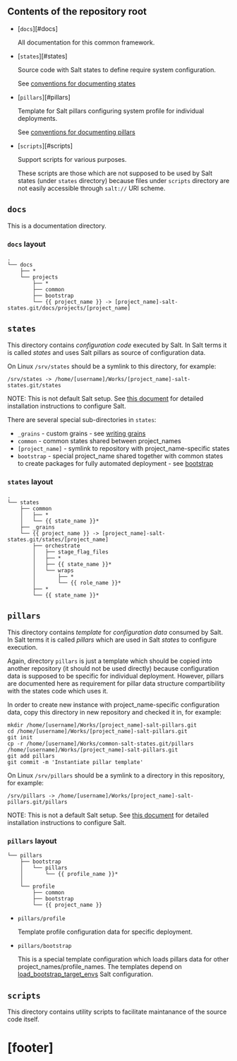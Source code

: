 
## Contents of the repository root ##

*   [`docs`][#docs]

    All documentation for this common framework.

*   [`states`][#states]

    Source code with Salt states to define require system configuration.

    See [conventions for documenting states][5]

*   [`pillars`][#pillars]

    Template for Salt pillars configuring system profile for
    individual deployments.

    See [conventions for documenting pillars][6]

*   [`scripts`][#scripts]

    Support scripts for various purposes.

    These scripts are those which are not supposed to be used by Salt states
    (under `states` directory) because files under `scripts` directory are not
    easily accessible through `salt://` URI scheme.

## `docs` ##

This is a documentation directory.

### `docs` layout ###

```
.
└── docs
    ├── *
    └── projects
        ├── *
        ├── common
        ├── bootstrap
        └── {{ project_name }} -> [project_name]-salt-states.git/docs/projects/[project_name]
```

## `states` ##

This directory contains _configuration code_ executed by Salt.
In Salt terms it is called _states_ and uses Salt pillars as source of
configuration data.

On Linux `/srv/states` should be a symlink to this directory, for example:

```
/srv/states -> /home/[username]/Works/[project_name]-salt-states.git/states
```

NOTE: This is not default Salt setup.
See [this document][1] for detailed installation instructions
to configure Salt.

There are several special sub-directories in `states`:
*   `_grains` - custom grains - see [writing grains][2]
*   `common` - common states shared between project_names
*   `[project_name]` - symlink to repository with project_name-specific states
*   `bootstrap` - special project_name shared together with common states to
    create packages for fully automated deployment - see [bootstrap][3]

### `states` layout ###

```
.
└── states
    ├── common
    │   ├── *
    │   └── {{ state_name }}*
    ├── _grains
    └── {{ project_name }} -> [project_name]-salt-states.git/states/[project_name]
        ├── orchestrate
        │   ├── stage_flag_files
        │   ├── *
        │   ├── {{ state_name }}*
        │   └── wraps
        │       ├── *
        │       └── {{ role_name }}*
        ├── *
        └── {{ state_name }}*
```

## `pillars` ##

This directory contains _template_ for
_configuration data_ consumed by Salt.
In Salt terms it is called _pillars_ which are used in Salt _states_ to
configure execution.

Again, directory `pillars` is just a template which should be copied
into another repository (it should not be used directly) because
configuration data is supposed to be specific for individual deployment.
However, pillars are documented here as requirement for pillar data
structure compartibility with the states code which uses it.

In order to create new instance with project_name-specific configuration data,
copy this directory in new repository and checked it in, for example:

```
mkdir /home/[username]/Works/[project_name]-salt-pillars.git
cd /home/[username]/Works/[project_name]-salt-pillars.git
git init
cp -r /home/[username]/Works/common-salt-states.git/pillars /home/[username]/Works/[project_name]-salt-pillars.git
git add pillars
git commit -m 'Instantiate pillar template'
```

On Linux `/srv/pillars` should be a symlink to a directory in this repository, for example:

```
/srv/pillars -> /home/[username]/Works/[project_name]-salt-pillars.git/pillars
```

NOTE: This is not a default Salt setup.
See [this document][1] for detailed installation instructions
to configure Salt.

### `pillars` layout ###

```
└── pillars
    ├── bootstrap
    │   └── pillars
    │       └── {{ profile_name }}*
    │
    └── profile
        ├── common
        ├── bootstrap
        └── {{ project_name }}
```

*   `pillars/profile`

    Template profile configuration data for specific deployment.

*   `pillars/bootstrap`

    This is a special template configuration which
    loads pillars data for other project_names/profile_names.
    The templates depend on [load_bootstrap_target_envs][4]
    Salt configuration.


## `scripts` ##

This directory contains utility scripts to facilitate maintanance of
the source code itself.

# [footer] #

[1]: docs/getting_started.md
[2]: http://docs.saltstack.com/en/latest/topics/targeting/grains.html#writing-grains
[3]: docs/bootstrap/readme.md
[4]: docs/configs/bootstrap/this_system_keys/load_bootstrap_target_envs/readme.md

[5]: docs/states/readme.md
[6]: docs/pillars/readme.md

